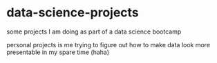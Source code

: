 # data-science-projects
some projects I am doing as part of a data science bootcamp

personal projects is me trying to figure out how to make data look more presentable in my spare time (haha)
